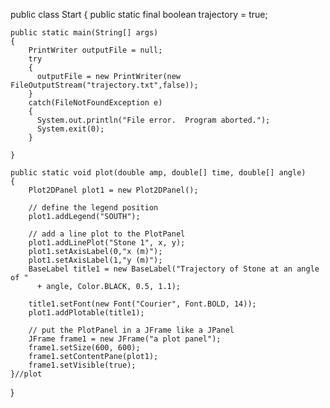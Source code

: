 public class Start
{
	public static final boolean trajectory = true;
    
    public static main(String[] args)
    {
        PrintWriter outputFile = null;
  	  	try
  	  	{
  	  	  outputFile = new PrintWriter(new FileOutputStream("trajectory.txt",false));
  	  	}
  	  	catch(FileNotFoundException e)
  	  	{
  	  	  System.out.println("File error.  Program aborted.");
  	  	  System.exit(0);
  	  	}
    
    }
    
    public static void plot(double amp, double[] time, double[] angle)
  	{
  	  	Plot2DPanel plot1 = new Plot2DPanel();

    	// define the legend position
    	plot1.addLegend("SOUTH");

    	// add a line plot to the PlotPanel
    	plot1.addLinePlot("Stone 1", x, y);
    	plot1.setAxisLabel(0,"x (m)");
    	plot1.setAxisLabel(1,"y (m)");
    	BaseLabel title1 = new BaseLabel("Trajectory of Stone at an angle of "
    	  + angle, Color.BLACK, 0.5, 1.1);

    	title1.setFont(new Font("Courier", Font.BOLD, 14));
    	plot1.addPlotable(title1);

    	// put the PlotPanel in a JFrame like a JPanel
    	JFrame frame1 = new JFrame("a plot panel");
    	frame1.setSize(600, 600);
    	frame1.setContentPane(plot1);
    	frame1.setVisible(true);
  	}//plot
}